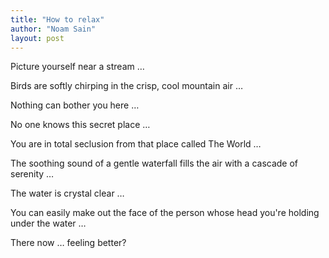 ```yaml
---
title: "How to relax"
author: "Noam Sain"
layout: post
---
```


Picture yourself near a stream …

Birds are softly chirping in the crisp, cool mountain air …

Nothing can bother you here …

No one knows this secret place …

You are in total seclusion from that place called The World …

The soothing sound of a gentle waterfall fills the air with a cascade of serenity …

The water is crystal clear …

You can easily make out the face of the person whose head you're holding under the water …

There now … feeling better?
